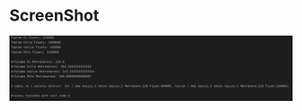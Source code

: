 
# ScreenShot

![Alt text](https://github.com/hkivancoral98/n11-bootcamp-cohort-hw1/blob/master/ss/Screenshot_1.png?raw=true)
